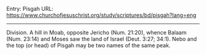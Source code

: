 Entry: Pisgah
URL: https://www.churchofjesuschrist.org/study/scriptures/bd/pisgah?lang=eng

---

Division. A hill in Moab, opposite Jericho (Num. 21:20), whence Balaam (Num. 23:14) and Moses saw the land of Israel (Deut. 3:27; 34:1). Nebo and the top (or head) of Pisgah may be two names of the same peak.
